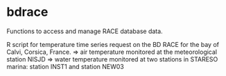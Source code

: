 # bdrace
Functions to access and manage RACE database data.

R script for temperature time series request on the BD RACE for the bay of Calvi, Corsica, France.
=> air temperature monitored at the meteorological station NISJD
=> water temperature monitored at two stations in STARESO marina: station INST1 and station NEW03

